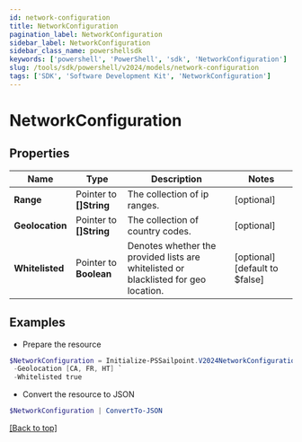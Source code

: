 ```yaml
---
id: network-configuration
title: NetworkConfiguration
pagination_label: NetworkConfiguration
sidebar_label: NetworkConfiguration
sidebar_class_name: powershellsdk
keywords: ['powershell', 'PowerShell', 'sdk', 'NetworkConfiguration'] 
slug: /tools/sdk/powershell/v2024/models/network-configuration
tags: ['SDK', 'Software Development Kit', 'NetworkConfiguration']
---
```



# NetworkConfiguration

## Properties

Name | Type | Description | Notes
------------ | ------------- | ------------- | -------------
**Range** |  Pointer to **[]String** | The collection of ip ranges. | [optional] 
**Geolocation** |  Pointer to **[]String** | The collection of country codes. | [optional] 
**Whitelisted** |  Pointer to **Boolean** | Denotes whether the provided lists are whitelisted or blacklisted for geo location. | [optional] [default to $false]

## Examples

- Prepare the resource
```powershell
$NetworkConfiguration = Initialize-PSSailpoint.V2024NetworkConfiguration  -Range [1.3.7.2, 255.255.255.252/30] `
 -Geolocation [CA, FR, HT] `
 -Whitelisted true
```

- Convert the resource to JSON
```powershell
$NetworkConfiguration | ConvertTo-JSON
```


[[Back to top]](#) 

